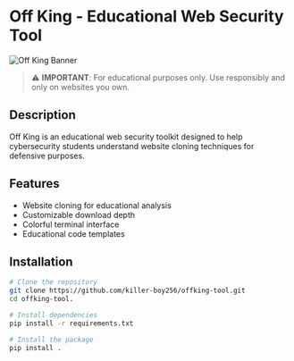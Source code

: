 # Off King - Educational Web Security Tool

![Off King Banner](assets/banner.png)

> ⚠️ **IMPORTANT**: For educational purposes only. Use responsibly and only on websites you own.

## Description

Off King is an educational web security toolkit designed to help cybersecurity students understand website cloning techniques for defensive purposes.

## Features

- Website cloning for educational analysis
- Customizable download depth
- Colorful terminal interface
- Educational code templates

## Installation

```bash
# Clone the repository
git clone https://github.com/killer-boy256/offking-tool.git
cd offking-tool.

# Install dependencies
pip install -r requirements.txt

# Install the package
pip install .
